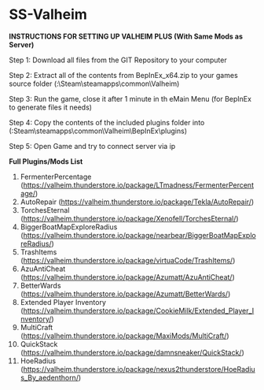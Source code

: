 # SS-Valheim
**INSTRUCTIONS FOR SETTING UP VALHEIM PLUS (With Same Mods as Server)**

Step 1: Download all files from the GIT Repository to your computer

Step 2: Extract all of the contents from BepInEx_x64.zip to your games source folder (:\Steam\steamapps\common\Valheim)

Step 3: Run the game, close it after 1 minute in th eMain Menu  (for BepInEx to generate files it needs)

Step 4: Copy the contents of the included plugins folder into (:Steam\steamapps\common\Valheim\BepInEx\plugins)

Step 5: Open Game and try to connect server via ip


**Full Plugins/Mods List**

1. FermenterPercentage (https://valheim.thunderstore.io/package/LTmadness/FermenterPercentage/)
2. AutoRepair (https://valheim.thunderstore.io/package/Tekla/AutoRepair/)
3. TorchesEternal (https://valheim.thunderstore.io/package/Xenofell/TorchesEternal/)
4. BiggerBoatMapExploreRadius (https://valheim.thunderstore.io/package/nearbear/BiggerBoatMapExploreRadius/)
5. TrashItems (https://valheim.thunderstore.io/package/virtuaCode/TrashItems/)
6. AzuAntiCheat (https://valheim.thunderstore.io/package/Azumatt/AzuAntiCheat/)
7. BetterWards (https://valheim.thunderstore.io/package/Azumatt/BetterWards/)
8. Extended Player Inventory (https://valheim.thunderstore.io/package/CookieMilk/Extended_Player_Inventory/)
9. MultiCraft (https://valheim.thunderstore.io/package/MaxiMods/MultiCraft/)
10. QuickStack (https://valheim.thunderstore.io/package/damnsneaker/QuickStack/)
11. HoeRadius (https://valheim.thunderstore.io/package/nexus2thunderstore/HoeRadius_By_aedenthorn/)
